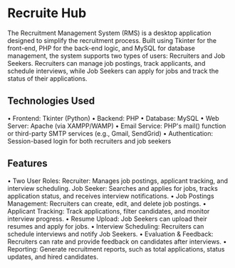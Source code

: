 # Recruite Hub
The Recruitment Management System (RMS) is a desktop application designed to simplify the recruitment process. Built using Tkinter for the front-end, PHP for the back-end logic, and MySQL for database management, the system supports two types of users: Recruiters and Job Seekers. Recruiters can manage job postings, track applicants, and schedule interviews, while Job Seekers can apply for jobs and track the status of their applications.
## Technologies Used
•	Frontend: Tkinter (Python)
• Backend: PHP
• Database: MySQL
• Web Server: Apache (via XAMPP/WAMP)
• Email Service: PHP's mail() function or third-party SMTP services (e.g., Gmail, SendGrid)
• Authentication: Session-based login for both recruiters and job seekers
## Features
•	Two User Roles:
Recruiter: Manages job postings, applicant tracking, and interview scheduling.
Job Seeker: Searches and applies for jobs, tracks application status, and receives interview notifications.
• Job Postings Management: Recruiters can create, edit, and delete job postings.
• Applicant Tracking: Track applications, filter candidates, and monitor interview progress.
• Resume Upload: Job Seekers can upload their resumes and apply for jobs.
• Interview Scheduling: Recruiters can schedule interviews and notify Job Seekers.
• Evaluation & Feedback: Recruiters can rate and provide feedback on candidates after interviews.
• Reporting: Generate recruitment reports, such as total applications, status updates, and hired candidates.
